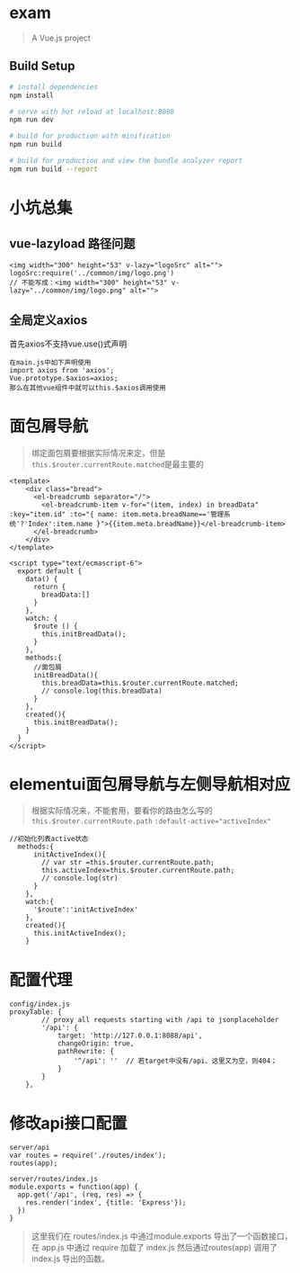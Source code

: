 # exam

> A Vue.js project

## Build Setup

``` bash
# install dependencies
npm install

# serve with hot reload at localhost:8080
npm run dev

# build for production with minification
npm run build

# build for production and view the bundle analyzer report
npm run build --report
```

# 小坑总集
## vue-lazyload 路径问题
```
<img width="300" height="53" v-lazy="logoSrc" alt="">
logoSrc:require('../common/img/logo.png')
// 不能写成：<img width="300" height="53" v-lazy="../common/img/logo.png" alt="">
```
## 全局定义axios
首先axios不支持vue.use()式声明
```
在main.js中如下声明使用
import axios from 'axios';
Vue.prototype.$axios=axios;
那么在其他vue组件中就可以this.$axios调用使用
```
# 面包屑导航
> 绑定面包屑要根据实际情况来定，但是`this.$router.currentRoute.matched`是最主要的

```
<template>
    <div class="bread">
      <el-breadcrumb separator="/">
        <el-breadcrumb-item v-for="(item, index) in breadData" :key="item.id" :to="{ name: item.meta.breadName=='管理系统'?'Index':item.name }">{{item.meta.breadName}}</el-breadcrumb-item>
      </el-breadcrumb>
    </div>
</template>

<script type="text/ecmascript-6">
  export default {
    data() {
      return {
        breadData:[]
      }
    },
    watch: {
      $route () {
        this.initBreadData();
      }
    },
    methods:{
      //面包屑
      initBreadData(){
        this.breadData=this.$router.currentRoute.matched;
        // console.log(this.breadData)
      }
    },
    created(){
      this.initBreadData();
    }
  }
</script>

```
# elementui面包屑导航与左侧导航相对应
> 根据实际情况来，不能套用，要看你的路由怎么写的 `this.$router.currentRoute.path`
`:default-active="activeIndex"`

```
//初始化列表active状态
  methods:{
      initActiveIndex(){
        // var str =this.$router.currentRoute.path;
        this.activeIndex=this.$router.currentRoute.path;
        // console.log(str)
      }
    },
    watch:{
      '$route':'initActiveIndex'
    },
    created(){
      this.initActiveIndex();
    }
```
# 配置代理
```
config/index.js
proxyTable: {
        // proxy all requests starting with /api to jsonplaceholder
        '/api': {
            target: 'http://127.0.0.1:8088/api',
            changeOrigin: true,
            pathRewrite: {
                '^/api': ''  // 若target中没有/api、这里又为空，则404；
            }
        }
    },
```
# 修改api接口配置
```
server/api 
var routes = require('./routes/index');
routes(app);
```

```
server/routes/index.js
module.exports = function(app) {
  app.get('/api', (req, res) => {
    res.render('index', {title: 'Express'});
  })
}
```

>这里我们在 routes/index.js 中通过module.exports 导出了一个函数接口，在 app.js 中通过 require 加载了 index.js 然后通过routes(app) 调用了 index.js 导出的函数。